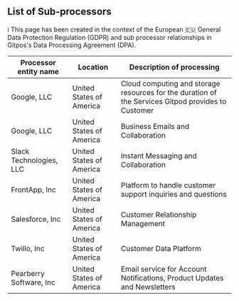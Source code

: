 <script context="module">
  export const prerender = true;
</script>
<script>
     import "$lib/assets/markdown-commons.scss";
</script>

<div class="prose max-w-none content-docs w-full">
<div class="text-center mt-8">

## List of Sub-processors

ℹ️ This page has been created in the context of the European 🇪🇺 General Data Protection Regulation (GDPR) and sub processor relationships in Gitpos's Data Processing Agreement (DPA).

</div>

| Processor entity name   | Location                 | Description of processing                                                                          |
| ----------------------- | ------------------------ | -------------------------------------------------------------------------------------------------- |
| Google, LLC             | United States of America | Cloud computing and storage resources for the duration of the Services Gitpod provides to Customer |
| Google, LLC             | United States of America | Business Emails and Collaboration                                                                  |
| Slack Technologies, LLC | United States of America | Instant Messaging and Collaboration                                                                |
| FrontApp, Inc           | United States of America | Platform to handle customer support inquiries and questions                                        |
| Salesforce, Inc         | United States of America | Customer Relationship Management                                                                   |
| Twillo, Inc             | United States of America | Customer Data Platform                                                                             |
| Pearberry Software, Inc | United States of America | Email service for Account Notifications, Product Updates and Newsletters                           |

</div>
